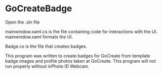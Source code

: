 # GoCreateBadge

Open the .sln file

mainwindow.xaml.cs is the file containing code for interactions with the UI.
mainwindow.xaml formats the UI.

Badge.cs is the file that creates badges.

This program was written to create badges for GoCreate from template badge images and profile photos taken at GoCreate.
This program will not run properly without inPhoto ID Webcam.
